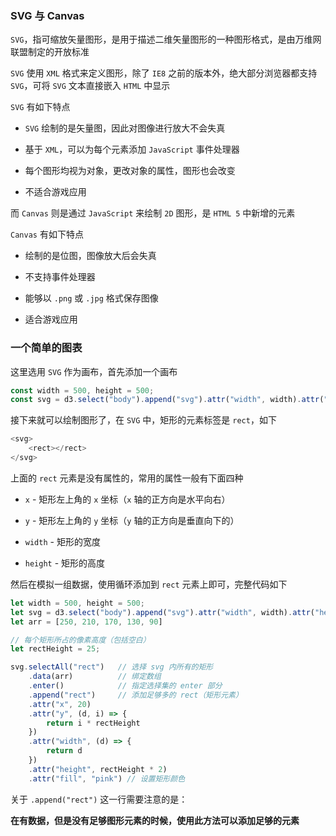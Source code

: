 ### SVG 与 Canvas

`SVG`，指可缩放矢量图形，是用于描述二维矢量图形的一种图形格式，是由万维网联盟制定的开放标准

`SVG` 使用 `XML` 格式来定义图形，除了 `IE8` 之前的版本外，绝大部分浏览器都支持 `SVG`，可将 `SVG` 文本直接嵌入 `HTML` 中显示

`SVG` 有如下特点

* `SVG` 绘制的是矢量图，因此对图像进行放大不会失真

* 基于 `XML`，可以为每个元素添加 `JavaScript` 事件处理器

* 每个图形均视为对象，更改对象的属性，图形也会改变

* 不适合游戏应用


而 `Canvas` 则是通过 `JavaScript` 来绘制 `2D` 图形，是 `HTML 5` 中新增的元素

`Canvas` 有如下特点

* 绘制的是位图，图像放大后会失真

* 不支持事件处理器

* 能够以 `.png` 或 `.jpg` 格式保存图像

* 适合游戏应用



### 一个简单的图表

这里选用 `SVG` 作为画布，首先添加一个画布

```js
const width = 500, height = 500;
const svg = d3.select("body").append("svg").attr("width", width).attr("height", height)
```

接下来就可以绘制图形了，在 `SVG` 中，矩形的元素标签是 `rect`，如下

```js
<svg>
    <rect></rect>
</svg>
```

上面的 `rect` 元素是没有属性的，常用的属性一般有下面四种

* `x` - 矩形左上角的 `x` 坐标（`x` 轴的正方向是水平向右）

* `y` - 矩形左上角的 `y` 坐标（`y` 轴的正方向是垂直向下的）

* `width` - 矩形的宽度

* `height` - 矩形的高度

然后在模拟一组数据，使用循环添加到 `rect` 元素上即可，完整代码如下

```js
let width = 500, height = 500;
let svg = d3.select("body").append("svg").attr("width", width).attr("height", height)
let arr = [250, 210, 170, 130, 90]

// 每个矩形所占的像素高度（包括空白）
let rectHeight = 25;

svg.selectAll("rect")   // 选择 svg 内所有的矩形
    .data(arr)          // 绑定数组
    .enter()            // 指定选择集的 enter 部分
    .append("rect")     // 添加足够多的 rect（矩形元素）
    .attr("x", 20)
    .attr("y", (d, i) => {
        return i * rectHeight
    })
    .attr("width", (d) => {
        return d
    })
    .attr("height", rectHeight * 2)
    .attr("fill", "pink") // 设置矩形颜色
```

关于 `.append("rect")` 这一行需要注意的是：

**在有数据，但是没有足够图形元素的时候，使用此方法可以添加足够的元素**